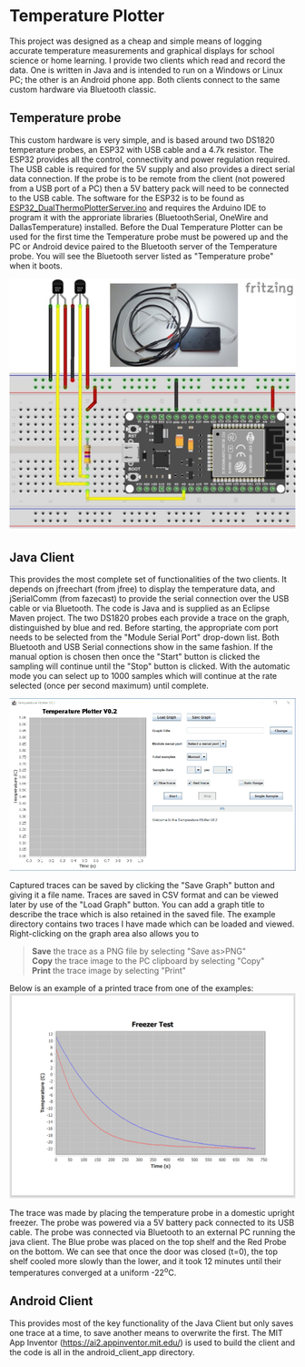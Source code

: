 # Temperature Plotter

This project was designed as a cheap and simple means of logging accurate temperature measurements and graphical displays for school science or home learning. I provide two clients which read and record the data. One is written in Java and is intended to run on a Windows or Linux PC; the other is an Android phone app. Both clients connect to the same custom hardware via Bluetooth classic. 

## Temperature probe

This custom hardware is very simple, and is based around two DS1820 temperature probes, an ESP32 with USB cable and a 4.7k resistor. The ESP32 provides all the control, connectivity and power regulation required. The USB cable is required for the 5V supply and also provides a direct serial data connection. If the probe is to be remote from the client (not powered from a USB port of a PC) then a 5V battery pack will need to be connected to the USB cable. The software for the ESP32 is to be found as [ESP32_DualThermoPlotterServer.ino](https://github.com/crystalxdesign/temperature-plotter/blob/master/ESP32_DualThermoPlotterServer/ESP32_DualThermoPlotterServer.ino) and requires the Arduino IDE to program it with the approriate libraries (BluetoothSerial, OneWire and DallasTemperature) installed. Before the Dual Temperature Plotter can be used for the first time the Temperature probe must be powered up and the PC or Android device paired to the Bluetooth server of the Temperature probe. You will see the Bluetooth server listed as "Temperature probe" when it boots.
  
![](https://github.com/crystalxdesign/temperature-plotter/blob/master/ESP32TemperatureProbe.jpg)

## Java Client

This provides the most complete set of functionalities of the two clients. It depends on jfreechart (from jfree) to display the temperature data, and jSerialComm (from fazecast) to provide the serial connection over the USB cable or via Bluetooth. The code is Java and is supplied as an Eclipse Maven project. The two DS1820 probes each provide a trace on the graph, distinguished by blue and red. Before starting, the appropriate com port needs to be selected from the "Module Serial Port" drop-down list. Both Bluetooth and USB Serial connections show in the same fashion. If the manual option is chosen then once the "Start" button is clicked the sampling will continue until the "Stop" button is clicked. With the automatic mode you can select up to 1000 samples which will continue at the rate selected (once per second maximum) until complete.

![](https://github.com/crystalxdesign/temperature-plotter/blob/master/Animation.gif)

Captured traces can be saved by clicking the "Save Graph" button and giving it a file name. Traces are saved in CSV format and can be viewed later by use of the "Load Graph" button. You can add a graph title to describe the trace which is also retained in the saved file. The example directory contains two traces I have made which can be loaded and viewed. Right-clicking on the graph area also allows you to
>**Save** the trace as a PNG file by selecting "Save as>PNG"  
>**Copy** the trace image to the PC clipboard by selecting "Copy"  
>**Print** the trace image by selecting "Print"  

Below is an example of a printed trace from one of the examples:
![](https://github.com/crystalxdesign/temperature-plotter/blob/master/print.png)

The trace was made by placing the temperature probe in a domestic upright freezer. The probe was powered via a 5V battery pack connected to its USB cable. The probe was connected via Bluetooth to an external PC running the java client. The Blue probe was placed on the top shelf and the Red Probe on the bottom. We can see that once the door was closed (t=0), the top shelf cooled more slowly than the lower, and it took 12 minutes until their temperatures converged at a uniform -22<sup>o</sup>C.

## Android Client

This provides most of the key functionality of the Java Client but only saves one trace at a time, to save another means to overwrite the first. The MIT App Inventor (https://ai2.appinventor.mit.edu/) is used to build the client and the code is all in the android_client_app directory.
